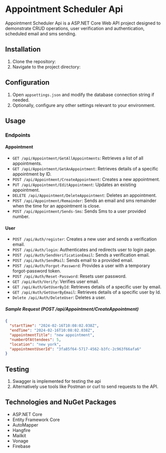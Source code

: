 # Appointment Scheduler Api

Appointment Scheduler Api is a ASP.NET Core Web API project designed to demonstrate CRUD operations, user verification and authentication, scheduled email and sms sending.

## Installation

1. Clone the repository:
2. Navigate to the project directory:

## Configuration

1. Open `appsettings.json` and modify the database connection string if needed.
2. Optionally, configure any other settings relevant to your environment.

## Usage

### Endpoints
#### Appointment
- `GET /api/Appointment/GetAllAppointments`: Retrieves a list of all appointments.
- `GET /api/Appointment/GetAnAppointment`: Retrieves details of a specific appointment by ID.
- `POST /api/Appointment/CreateAppointment`: Creates a new appointment.
- `PUT /api/Appointment/EditAppointment`: Updates an existing appointment.
- `DELETE /api/Appointment/DeleteAppointment`: Deletes an appointment.
- `POST /api/Appointment/Remainder`: Sends an email and sms remainder when the time for an appointment is close.
- `POST /api/Appointment/Sends-Sms`: Sends Sms to a user provided number.

#### User
- `POST /api/Auth/register`: Creates a new user and sends a verification email.
- `POST /api/Auth/login`: Authenticates and redirects user to login page.
- `POST /api/Auth/SendVerificationEmail`: Sends a verification email.
- `POST /api/Auth/SendMail`: Sends email to a provided email.
- `POST /api/Auth/Forgot-Password`: Provides a user with a temporary forgot-password token.
- `POST /api/Auth/Reset-Password`: Resets user password.
- `GET /api/Auth/Verify`: Verifies user email.
- `GET /api/Auth/GetUserById`: Retrieves details of a specific user by email.
- `GET /api/Auth/GetUserByEmail`: Retrieves details of a specific user by Id.
- `Delete /api/Auth/DeleteUser`: Deletes a user.
 
##### Sample Request (POST  /api/Appointment/CreateAppointment)
```json
{
  "startTime": "2024-02-16T10:08:02.038Z",
  "endTime": "2024-02-16T10:08:02.038Z",
  "appointmentTitle": "new appointment",
  "numberOfAttendees": 5,
  "location": "new york",
  "appointmentUserId": "3fa85f64-5717-4562-b3fc-2c963f66afa6"
}
```

## Testing
1. Swagger is implemented for testing the api
2. Alternatively use tools like Postman or curl to send requests to the API.

## Technologies and NuGet Packages
- ASP.NET Core
- Entity Framework Core
- AutoMapper
- Hangfire
- Mailkit
- Vonage
- Firebase
